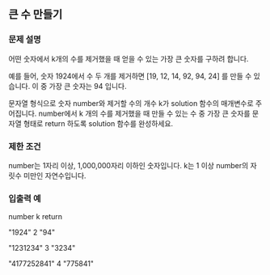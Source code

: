 ## 큰 수 만들기

### 문제 설명

어떤 숫자에서 k개의 수를 제거했을 때 얻을 수 있는 가장 큰 숫자를 구하려 합니다.

예를 들어, 숫자 1924에서 수 두 개를 제거하면 [19, 12, 14, 92, 94, 24] 를 만들 수 있습니다. 이 중 가장 큰 숫자는 94 입니다.

문자열 형식으로 숫자 number와 제거할 수의 개수 k가 solution 함수의 매개변수로 주어집니다. number에서 k 개의 수를 제거했을 때 만들 수 있는 수 중 가장 큰 숫자를 문자열 형태로 return 하도록 solution 함수를 완성하세요.

### 제한 조건

number는 1자리 이상, 1,000,000자리 이하인 숫자입니다.
k는 1 이상 number의 자릿수 미만인 자연수입니다.

### 입출력 예

number	k	return

"1924"	2	"94"

"1231234"	3	"3234"

"4177252841"	4	"775841"